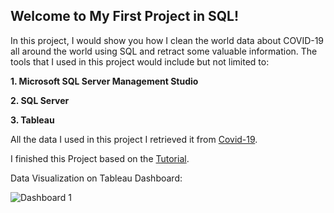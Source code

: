 ## Welcome to My First Project in SQL!

In this project, I would show you how I clean the world data about COVID-19 all around the world using SQL and retract some valuable information. The tools that I used in this project would include but not limited to:

**1. Microsoft SQL Server Management Studio**

**2. SQL Server**

**3. Tableau**

All the data I used in this project I retrieved it from [Covid-19](https://ourworldindata.org/coronavirus).

I finished this Project based on the [Tutorial](https://www.youtube.com/watch?v=qfyynHBFOsM&list=PLUaB-1hjhk8H48Pj32z4GZgGWyylqv85f).

Data Visualization on Tableau Dashboard:

![Dashboard 1](https://user-images.githubusercontent.com/103926829/169838021-3558519b-4568-4e6d-8039-4172b2889f3e.png)
